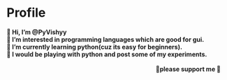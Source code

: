 <h1> Profile </h1>
<p> <strong> 👋 Hi, I’m @PyVishyy </strong> <br>
<strong> 👀 I’m interested in programming languages which are good for gui. </strong> <br>
<strong> 🌱 I’m currently learning python(cuz its easy for beginners). </strong> <br>
<strong> 🤪 I would be playing with python and post some of my experiments. </strong> <br> <br>
<strong> &nbsp;&nbsp;&nbsp;&nbsp;&nbsp;&nbsp;&nbsp;&nbsp;&nbsp;&nbsp;&nbsp;&nbsp;&nbsp;&nbsp;&nbsp;
  &nbsp;&nbsp;&nbsp;&nbsp;&nbsp;&nbsp;&nbsp;&nbsp;&nbsp;&nbsp;&nbsp;&nbsp;&nbsp;&nbsp;&nbsp;&nbsp;
  &nbsp;&nbsp;&nbsp;&nbsp;&nbsp;&nbsp;&nbsp;&nbsp;&nbsp;&nbsp;&nbsp;&nbsp;&nbsp;&nbsp;&nbsp;&nbsp;
  &nbsp;&nbsp;&nbsp;&nbsp;&nbsp;&nbsp;&nbsp;&nbsp;&nbsp;&nbsp;&nbsp;&nbsp;&nbsp;&nbsp;&nbsp;&nbsp;&nbsp;
  &nbsp;&nbsp;&nbsp;&nbsp;&nbsp;&nbsp;&nbsp;&nbsp;&nbsp;&nbsp;&nbsp;&nbsp;&nbsp;&nbsp;&nbsp;&nbsp;&nbsp;&nbsp;
  &nbsp;&nbsp;&nbsp;&nbsp;&nbsp;&nbsp;&nbsp;&nbsp;&nbsp;&nbsp;&nbsp;&nbsp;&nbsp;&nbsp;&nbsp;&nbsp;🙏please support me 🙏</strong></p>
